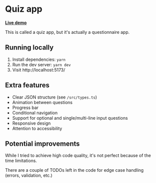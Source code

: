 # Quiz app

[**Live demo**](https://quiz.niziolek.dev/)

This is called a quiz app, but it's actually a questionnaire app.

## Running locally

1. Install dependencies: `yarn`
2. Run the dev server: `yarn dev`
3. Visit http://localhost:5173/

## Extra features

- Clear JSON structure (see `/src/types.ts`)
- Animation between questions
- Progress bar
- Conditional navigation
- Support for optional and single/multi-line input questions
- Responsive design
- Attention to accessibility

## Potential improvements

While I tried to achieve high code quality, it's not perfect because of the time limitations.

There are a couple of TODOs left in the code for edge case handling (errors, validation, etc.)

